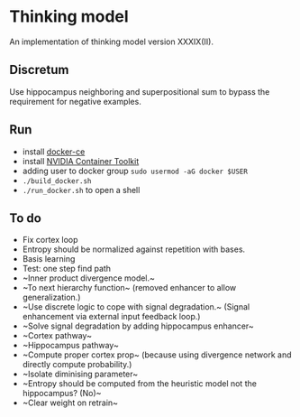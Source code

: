 # Thinking model
An implementation of thinking model version XXXIX(II).

## Discretum

Use hippocampus neighboring and superpositional sum to bypass the requirement for negative examples.


## Run
* install [docker-ce](https://www.linode.com/docs/guides/installing-and-using-docker-on-ubuntu-and-debian/) 
* install [NVIDIA Container Toolkit](https://docs.nvidia.com/datacenter/cloud-native/container-toolkit/install-guide.html#getting-started)
* adding user to docker group `sudo usermod -aG docker $USER`
* `./build_docker.sh`
* `./run_docker.sh` to open a shell

## To do
* Fix cortex loop
* Entropy should be normalized against repetition with bases.
* Basis learning
* Test: one step find path
* ~Inner product divergence model.~
* ~To next hierarchy function~ (removed enhancer to allow generalization.)
* ~Use discrete logic to cope with signal degradation.~ (Signal enhancement via external input feedback loop.)
* ~Solve signal degradation by adding hippocampus enhancer~
* ~Cortex pathway~
* ~Hippocampus pathway~
* ~Compute proper cortex prop~ (because using divergence network and directly compute probability.)
* ~Isolate diminising parameter~
* ~Entropy should be computed from the heuristic model not the hippocampus? (No)~
* ~Clear weight on retrain~

